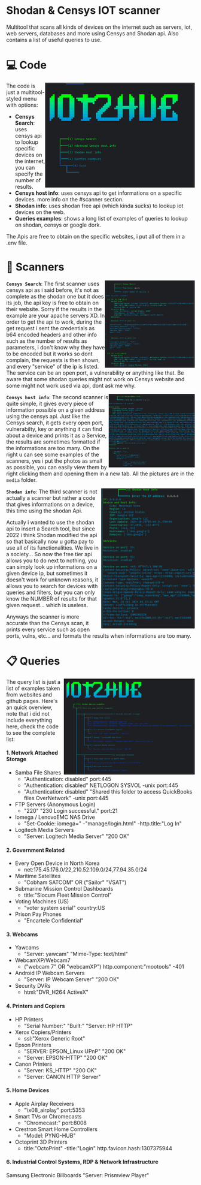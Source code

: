 # Shodan & Censys IOT scanner
Multitool that scans all kinds of devices on the internet such as servers, iot, web servers, databases and more using Censys and Shodan api. Also contains a list of useful queries to use.

# 💻 Code

<img align="right" src="media/iot2hue1.png" width="400" />
The code is just a multitool-styled menu with options:

- **Censys Search**: uses censys api to lookup specific devices on the internet, you can specify the number of results.
- **Censys host info**: uses censys api to get informations on a specific devices. more info on the #scanner section.
- **Shodan info**: uses shodan free api (which kinda sucks) to lookup iot devices on the web.
- **Queries examples**: shows a long list of examples of queries to lookup on shodan, censys or google dork.

The Apis are free to obtain on the specific websites, i put all of them in a .env file.

# 📡 Scanners

<img align="right" src="media/iot2hue2.png" width="240" />

**```Censys Search```**: The first scanner uses censys api as i said before, it's not as complete as the shodan one but it does its job, the api key is free to obtain on their website. Sorry if the results in the example are your apache servers XD.
In order to get the api to work, during the get request i sent the credentials as b64 encoded headers and other info such as the number of results as parameters, i don't know why they have to be encoded but it works so dont complain, the requests is then shown, and every "service" of the ip is listed. The service can be an open port, a vulnerability or anything like that.
Be aware that some shodan queries might not work on Censys website and some might not work used via api, dont ask me why.

<img align="right" src="media/iot2hue3.png" width="230" />

**```Censys host info```**: The second scanner is quite simple, it gives every piece of information possible on a given address using the censys api.
Just like the Censys search, it gets every open port, vulnerabilty, key or anything it can find about a device and prints it as a Service, the results are sometimes formatted if the informations are too many.
On the right u can see some examples of the scanners, yes i put the photos as small as possible, you can easily view them by right clicking them and opening them in a new tab. All the pictures are in the ```media``` folder.

<img align="right" src="media/iot2hue4.png" width="250" />

**```Shodan info```**: The third scanner is not actually a scanner but rather a code that gives informations on a device, this time using the shodan Api. 

Actually i wanted to use the shodan api to insert a Search tool, but since 2022 i think Shodan modified the api so that basically now u gotta pay to use all of its functionalities. We live in a society... So now the free tier api allows you to do next to nothing, you can simply look up informations on a given device ip, but sometimes it doesn't work for unknown reasons, it allows you to search for devices with queries and filters, but you can only know the NUMBER of results for that given request... which is useless. 

Anyways the scanner is more accurate than the Censys scan, it prints every service such as open ports, vulns, etc... and formats the results when informations are too many.


# 📋 Queries

<img align="right" src="media/iot2hue5.png" width="350" />

The query list is just a list of examples taken from websites and github pages. Here's an quick overview, note that i did not include everything here, check the code to see the complete list:

<!--

#### - Network Attached Storage: 
- Ftp servers,
- Nas drives,
- Media servers,
- Samba file shares

#### - Government related: 
- North korea based devices,
- Maritime satellites
- Submarine mission control dashboards,
- Voting Machines,
- Prison pay phones

#### - Webcams:
- Yawcams,
- Webcam7/WebcamXP
- Android IP Webcam servers,
- Security DVRs

#### - 
 -->


#### 1. Network Attached Storage
- Samba File Shares
  - "Authentication: disabled" port:445
  - "Authentication: disabled" NETLOGON SYSVOL -unix port:445
  - "Authentication: disabled" "Shared this folder to access QuickBooks files OverNetwork" -unix port:445
- FTP Servers (Anonymous Login)
  - "220" "230 Login successful." port:21
- Iomega / LenovoEMC NAS Drive
  - "Set-Cookie: iomega=" -\"manage/login.html\" -http.title:"Log In"
- Logitech Media Servers
  - "Server: Logitech Media Server" "200 OK"
#### 2. Government Related
- Every Open Device in North Korea
  - net:175.45.176.0/22,210.52.109.0/24,77.94.35.0/24
- Maritime Satellites
  - "Cobham SATCOM" OR ("Sailor" "VSAT")
- Submarine Mission Control Dashboards
  - title:"Slocum Fleet Mission Control"
- Voting Machines (US)
  - "voter system serial" country:US
- Prison Pay Phones
  - "Encartele Confidential"
#### 3. Webcams
- Yawcams
  - "Server: yawcam" "Mime-Type: text/html"
- WebcamXP/Webcam7
  - ("webcam 7" OR "webcamXP") http.component:"mootools" -401
- Android IP Webcam Servers
  - "Server: IP Webcam Server" "200 OK"
- Security DVRs
  - html:"DVR_H264 ActiveX"
#### 4. Printers and Copiers
- HP Printers
  - "Serial Number:" "Built:" "Server: HP HTTP"
- Xerox Copiers/Printers
  - ssl:"Xerox Generic Root"
- Epson Printers
  - "SERVER: EPSON_Linux UPnP" "200 OK"
  - "Server: EPSON-HTTP" "200 OK"
- Canon Printers
  - "Server: KS_HTTP" "200 OK"
  - "Server: CANON HTTP Server"
#### 5. Home Devices
- Apple Airplay Receivers
  - "\\x08_airplay" port:5353
- Smart TVs or Chromecasts
  - "Chromecast:" port:8008
- Crestron Smart Home Controllers
  - "Model: PYNG-HUB"
- Octoprint 3D Printers
  - title:"OctoPrint" -title:"Login" http.favicon.hash:1307375944
#### 6. Industrial Control Systems, RDP & Network Infrastructure
Samsung Electronic Billboards
"Server: Prismview Player"


















